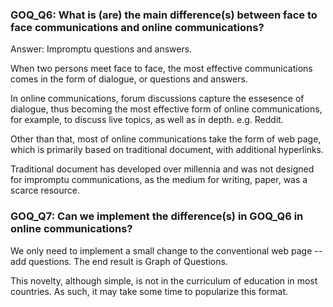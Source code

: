 ### GOQ_Q6: What is (are) the main difference(s) between face to face communications and online communications?

Answer: Impromptu questions and answers.

When two persons meet face to face, the most effective communications comes in the form of dialogue, or questions and answers. 

In online communications, forum discussions capture the essesence of dialogue, thus becoming the most effective form of online communications, for example, to discuss live topics, as well as in depth. e.g. Reddit.

Other than that, most of online communications take the form of web page, which is primarily based on traditional document, with additional hyperlinks.

Traditional document has developed over millennia and was not designed for impromptu communications, as the medium for writing, paper, was a scarce resource.


### GOQ_Q7: Can we implement the difference(s) in GOQ_Q6 in online communications?

We only need to implement a small change to the conventional web page -- add questions. The end result is Graph of Questions.

This novelty, although simple, is not in the curriculum of education in most countries. As such, it may take some time to popularize this format.
